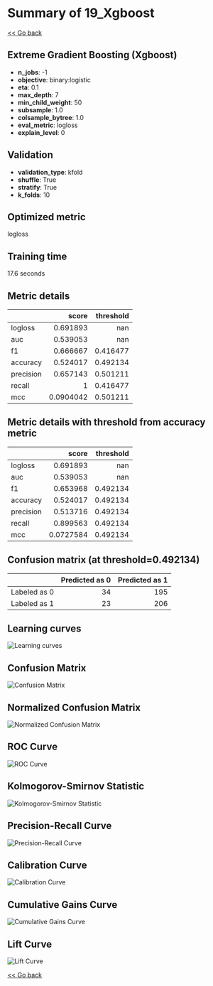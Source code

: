 # Summary of 19_Xgboost

[<< Go back](../README.md)


## Extreme Gradient Boosting (Xgboost)
- **n_jobs**: -1
- **objective**: binary:logistic
- **eta**: 0.1
- **max_depth**: 7
- **min_child_weight**: 50
- **subsample**: 1.0
- **colsample_bytree**: 1.0
- **eval_metric**: logloss
- **explain_level**: 0

## Validation
 - **validation_type**: kfold
 - **shuffle**: True
 - **stratify**: True
 - **k_folds**: 10

## Optimized metric
logloss

## Training time

17.6 seconds

## Metric details
|           |     score |   threshold |
|:----------|----------:|------------:|
| logloss   | 0.691893  |  nan        |
| auc       | 0.539053  |  nan        |
| f1        | 0.666667  |    0.416477 |
| accuracy  | 0.524017  |    0.492134 |
| precision | 0.657143  |    0.501211 |
| recall    | 1         |    0.416477 |
| mcc       | 0.0904042 |    0.501211 |


## Metric details with threshold from accuracy metric
|           |     score |   threshold |
|:----------|----------:|------------:|
| logloss   | 0.691893  |  nan        |
| auc       | 0.539053  |  nan        |
| f1        | 0.653968  |    0.492134 |
| accuracy  | 0.524017  |    0.492134 |
| precision | 0.513716  |    0.492134 |
| recall    | 0.899563  |    0.492134 |
| mcc       | 0.0727584 |    0.492134 |


## Confusion matrix (at threshold=0.492134)
|              |   Predicted as 0 |   Predicted as 1 |
|:-------------|-----------------:|-----------------:|
| Labeled as 0 |               34 |              195 |
| Labeled as 1 |               23 |              206 |

## Learning curves
![Learning curves](learning_curves.png)
## Confusion Matrix

![Confusion Matrix](confusion_matrix.png)


## Normalized Confusion Matrix

![Normalized Confusion Matrix](confusion_matrix_normalized.png)


## ROC Curve

![ROC Curve](roc_curve.png)


## Kolmogorov-Smirnov Statistic

![Kolmogorov-Smirnov Statistic](ks_statistic.png)


## Precision-Recall Curve

![Precision-Recall Curve](precision_recall_curve.png)


## Calibration Curve

![Calibration Curve](calibration_curve_curve.png)


## Cumulative Gains Curve

![Cumulative Gains Curve](cumulative_gains_curve.png)


## Lift Curve

![Lift Curve](lift_curve.png)



[<< Go back](../README.md)
